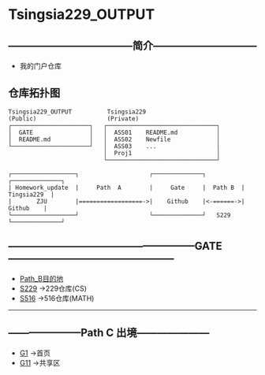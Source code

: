 # Tsingsia229_OUTPUT
## ————————————简介——————————
- 我的门户仓库
## 仓库拓扑图
```
Tsingsia229_OUTPUT          Tsingsia229
(Public)                    (Private)
┌──────────────────────┐   ┌───────────────────────────────┐
│  GATE                │   │  ASS01    README.md           │
│  README.md           │   │  ASS02    Newfile             │
└──────────────────────┘   │  ASS03    ...                 │
                           │  Proj1                        │          
                           └───────────────────────────────┘
```

```
┌──────────────────┐                    ┌──────────────┐          ┌──────────────┐
| Homework_update  |     Path  A        |     Gate     |  Path B  |  Tingsia229  |
|       ZJU        |==================->|    Github    |<-======->|    Github    |
└──────────────────┘                    └──────────────┘   S229   └──────────────┘
```
## ——————————————————GATE————————————————
- [Path_B目的地](https://github.com/zju1229/Tsingsia229/tree/main) 
- [S229](https://github.com/zju1229/Tsingsia229/tree/main) ->229仓库(CS)
- [S516](https://github.com/zju1229/Tsingsia516/tree/main) ->516仓库(MATH)

---

## ———————Path C 出境——————— 
- [G1](https://github.com/zju1229) ->首页
- [G11](https://github.com/BukSeong/58Glory) ->共享区
